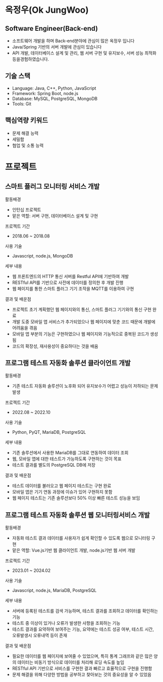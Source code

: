 # 옥정우(Ok JungWoo)

## Software Engineer(Back-end)
- 소프트웨어 개발을 하며 Back-end분야에 관심이 많은 옥정우 입니다
- Java/Spring 기반의 서버 개발에 관심이 있습니다
- API 개발, 데이터베이스 설계 및 관리, 웹 서버 구현 및 유지보수, 서버 성능 최적화 등을경험하였습니다. 

## 기술 스택
- Language: Java, C++, Python, JavaScript
- Framework: Spring Boot, node.js
- Database: MySQL, PostgreSQL, MongoDB
- Tools: Git

## 핵심역량 키워드
 - 문제 해결 능력
 - 세밀함
 - 협업 및 소통 능력

# 프로젝트

## 스마트 플러그 모니터링 서비스 개발
활동배경
 - 인턴십 프로젝트
 - 맡은 역할: 서버 구현, 데이터베이스 설계 및 구현

프로젝트 기간
 - 2018.06 ~ 2018.08
   
사용 기술
 - Javascript, node.js, MongoDB
   
세부 내용
 - 웹 프론트엔드의 HTTP 통신 서버를 Restful API에 기반하여 개발
 - RESTful API를 기반으로 사전에 데이터를 정의한 후 개발 진행
 - 웹 페이지를 통한 스마트 플러그 기기 조작을 MQTT를 이용하여 구현
   
결과 및 배운점
 - 프로젝트 초기 계획했던 웹 페이지와의 통신, 스마트 플러그 기기와의 통신 구현 완료
 - 개발 도중 모바일 앱 서비스가 추가되었으나 웹 페이지에 맞춘 코드 때문에 개발에 어려움을 겪음
 - 모바일 앱 부분의 기능은 구현하였으나 웹 페이지와 기능적으로 중복된 코드가 생성됨
 - 코드의 확장성, 재사용성이 중요하다는 것을 배움


## 프로그램 테스트 자동화 솔루션 클라이언트 개발
활동배경
 - 기존 테스트 자동화 솔루션이 노후화 되어 유지보수가 어렵고 성능이 저하되는 문제 발생  

프로젝트 기간
 - 2022.08 ~ 2022.10
   
사용 기술
 - Python, PyQT, MariaDB, PostgreSQL
   
세부 내용
 - 기존 솔루션에서 사용한 MariaDB를 그대로 연동하여 데이터 조회
 - 웹, 모바일 앱에 대한 테스트가 가능하도록 구현하는 것이 목표
 - 테스트 결과를 별도의 PostgreSQL DB에 저장
   
결과 및 배운점
 - 테스트 데이터를 불러오고 웹 페이지 테스트는 구현 완료
 - 모바일 앱은 기기 연동 과정에 이슈가 있어 구현하지 못함
 - 웹 페이지 테스트는 기존 솔루션보다 50% 이상 빠른 테스트 성능을 보임


## 프로그램 테스트 자동화 솔루션 웹 모니터링서비스 개발
활동배경
 - 자동화 테스트 결과 데이터를 사용자가 쉽게 확인할 수 있도록 웹으로 모니터링 구현  
 - 맡은 역할: Vue.js기반 웹 클라이언트 개발, node.js기반 웹 서버 개발

프로젝트 기간
 - 2023.01 ~ 2024.02
   
사용 기술
 - Javascript, node.js, MariaDB, PostgreSQL
   
세부 내용
 - 서버에 등록된 테스트를 검색 가능하며, 테스트 결과를 조회하고 데이터를 확인하는 기능
 - 테스트 중 이상이 있거나 오류가 발생한 사항을 조회하는 기능
 - 테스트 결과를 요약하여 보여주는 기능, 요약에는 테스트 성공 여부, 테스트 시간, 오류발생시 오류내역 등이 존재
   
결과 및 배운점
 - 필요한 데이터를 웹 페이지에 보여줄 수 있었으며, 특히 통계 그래프와 같은 많은 양의 데이터는 비동기 방식으로 데이터를 처리해 로딩 속도를 높임
 - RESTful API 기반으로 서비스를 구현한 결과 빠르고 효율적으로 구현을 진행함
 - 문제 해결을 위해 다양한 방법을 공부하고 찾아보는 것의 중요성을 알 수 있었음
